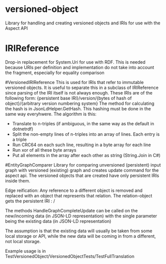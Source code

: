 # versioned-object
Library for handling and creating versioned objects and IRIs for use with the Aspect API

# IRIReference
Drop-in replacement for System.Uri for use with RDF. This is needed because URIs per definition and implementation do not take into account the fragment, especially for equality comparison

#VersionedIRIReference
This is used for IRIs that refer to immutable versioned objects. It is useful to separate this in a subclass of IRIReference since parsing of the IRI itself is not always enough. 
These IRIs are of the following form: 
{persistent base IRI}/version/{bytes of hash of object}/{arbitrary version numbering system}
The method for calculating the hash is in JsonLdHelper.GetHash. This hashing must be done in the same way everyhwere. The algorithm is this:
- Translate to n-triples (if ambiguous, in the same way as the default in dotnetrdf)
- Split the non-empty lines of n-triples into an array of lines. Each entry is a triple
- Run CRC64 on each such line, resulting in a byte array for each line
- Run xor of all these byte arrays
- Put all elements in the array after each other as string (String.Join in C#)


#EntityGraphComparer
Library for comparing unversioned (persistent) input graph with versioned (existing) graph and creates update command for the aspect api.
The versioned objects that are created have only persistent IRIs inside them.

Edge reification: Any reference to a different object is removed and replaced with an object that represents that relation. The relation-object gets the persistent IRI : <property-IRI>/

The methods HandleGraphCompleteUpdate can be called on the new/incoming data (in JSON-LD representation) with the single parameter being the existing data (in JSON-LD representation)

The assumption is that the existing data will usually be taken from some local storage or API, while the new data will be coming in from a different, not local storage.

Example usage is in TestVersionedObject/VersionedObjectTests/TestFullTranslation
